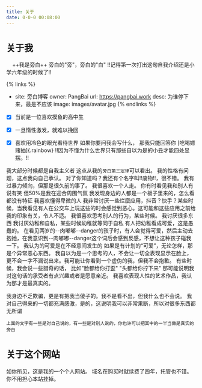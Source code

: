 ```yaml
---
title: 关于
date: 0-0-0 00:08:00
---
```

# `关于我`
   &nbsp;  &nbsp; ++我是旁白++
 旁白的"旁"，旁白的"白"
 !!记得第一次打出这句自我介绍还是小学六年级的时候了!!

 

{% links %}
 - site: 旁白博客
   owner: PangBai
   url: https://pangbai.work
   desc: 为谁停下来，最是不应该 
   image: images/avatar.jpg
{% endlinks %}

- [x] 当前是一位喜欢摸鱼的高中生
- [x] 一旦惰性激发，就难以挽回
- [x] 喜欢用冷色的眼光看待世界
如果你要问我会写什么，
那我只能回答你 [吃喝嫖赌抽]{.rainbow}
!!因为不懂为什么世界只有那些自以为是的小丑才能四处显摆。!!


我大部分时候都是自我主义者
这点从我的`旁白第三定律`可以看出。
我的性格有问题，这点我向自己承认。
对了你知道吗？我还有个名字叫!!废物!!，很不错。
我有过暴力倾向，但那是很久前的事了。
我很喜欢一个人走。
你有时看见我和别人有说有笑
但50%是我在迎合周围气氛
我发现身边的人都是一个板子里来的，怎么看都没有特征
我喜欢懂得卑微的人
我非常讨厌一些烂糜应用，抖音？快手？某些时候，当我看见有人在公交车上玩这些的时会感觉到恶心。这可能和这些应用之前给我的印象有关，令人不适。
我很喜欢思考别人的行为，某些时候。
我讨厌很多东西
我讨厌幼稚和自私，某些时候幼稚就等同于自私
有人把幼稚看成可爱，这是愚蠢的。
在看见两岁的--肉嘟嘟--danger的孩子时，有人会觉得可爱，然后主动去抱她，在我意识到--肉嘟嘟--danger这个词后会感到反感，不想让这种孩子碰我一下。
我认为的可爱是在不经意间发生的
如果是有计划的“可爱”，无论怎样，那是个异常恶心东西。
我自以为是一个思考的人，不会让一切全表现显示在脸上，更不会一字不漏说出来。我可能让你看到一个虚伪的我，但我不会抱歉。
有些时候，我会说一些猎奇的话，
比如"脸都给你打歪" "头都给你拧下来"
那可能说明我对这句话的承受者有点兴趣或者是愿意亲近。
我喜欢表现人性的艺术作品，我认为那才是最真实的。

我身边不乏欺骗，更是有把我当傻子的。我不是看不出，但我什么也不会说。
我对自己得来的一切都充满感激，是的，这说明我可以非常果断，所以对很多东西都无所谓

`上面的文字有一些是对自己说的，有一些是对别人说的，你也许可以把其中的一半当做是真实的旁白`
# `关于这个网站`
如你所见，这是我的一个个人网站。
域名在购买时就续费了四年，托管也不错。
你不用担心本站挂掉。
